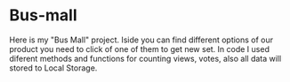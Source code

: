 # Bus-mall

Here is my "Bus Mall" project. Iside you can find different options of our product you need to click of one of them to get new set.
In code I used diferent methods and functions for counting views, votes, also all data will stored to Local Storage.
